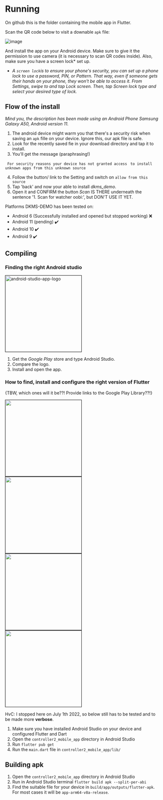 # Running

On github this is the folder containing the mobile app in Flutter.

Scan the QR code below to visit a downable `apk` file:

![image](https://user-images.githubusercontent.com/83274413/176196207-3110f5cd-ceb6-456c-bfae-60a6d726ff3a.png)

And install the app on your Android device. Make sure to give it the permission to use camera (it is necessary to scan QR codes inside). Also, make sure you have a screen lock* set up.

* *A `screen lock`is to ensure your phone's security, you can set up a phone lock to use a password, PIN, or Pattern. That way, even if someone gets their hands on your phone, they won't be able to access it. From Settings, swipe to and tap Lock screen. Then, tap Screen lock type and select your desired type of lock.*

## Flow of the install

*Mind you, the description has been made using an Android Phone Samsung Galaxy A50, Android version 11.*

1. The android device might warm you that there's a security risk when saving an `apk` fille on your device. Ignore this, our apk file is safe.
2. Look for the recently saved fie in your download directory and tap it to install.
3. You'll get the message (paraphrasing!)

``` For security reasons your device has not granted access```
``` to install unknown apps from this unknown source```

4. Follow the button/ link to the Setting and switch on ```allow from this source```
5. Tap 'back' and now your able to install *dkms_demo*.
6. Open it and CONFIRM the button *Scan* IS THERE underneath the sentence '1. Scan for watcher oobi:', but DON'T USE IT YET.

Platforms DKMS-DEMO has been tested on:

* Android 6 (Successfully installed and opened but stopped working) ❌
* Android 11 (pending) ✔️
* Android 10 ✔️
* Android 9 ✔️



## Compiling

### Finding the right Android studio

<img src="../images/android-studio-app.jpeg" alt="android-studio-app-logo" border="1" width="250"> 

1. Get the *Google Play* store and type Android Studio. 
2. Compare the logo.
3. Install and open the app.

### How to find, install and configure the right version of Flutter
{TBW, which ones will it be??! Provide links to the Google Play Library??!}

<img src="../images/flutter-dart-guessing-game1.jpeg" alt="" border="1" width="250"> 
<img src="../images/flutter-dart-guessing-game2.jpeg" alt="" border="1" width="250"> 
<img src="../images/flutter-dart-guessing-game3.jpeg" alt="" border="1" width="250">
<img src="../images/flutter-dart-guessing-game4.jpeg" alt="" border="1" width="250">
  
HvC: I stopped here on July 1th 2022, so below still has to be tested and to be made more **verbose**.

1. Make sure you have installed Android Studio on your device and configured Flutter and Dart
2. Open the `controller2_mobile_app` directory in Android Studio
3. Run `flutter pub get`
4. Run the `main.dart` file in `controller2_mobile_app/lib/`

## Building apk

1. Open the `controller2_mobile_app` directory in Android Studio
2. Run in Android Studio terminal `flutter build apk --split-per-abi`
3. Find the suitable file for your device in `build/app/outputs/flutter-apk`. For most cases it will be `app-arm64-v8a-release`.
